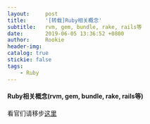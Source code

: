 ```yaml
---
layout:     post
title:      '[转载]Ruby相关概念'
subtitle:   rvm, gem, bundle, rake, rails等
date:       2019-06-05 13:36:52 +0800
author:     Rookie
header-img: 
catalog: true
stickie: false
tags:
    - Ruby
---
```


#### Ruby相关概念(rvm, gem, bundle, rake, rails等)


看官们请移步[这里](https://henter.me/post/ruby-rvm-gem-rake-bundle-rails.html)
